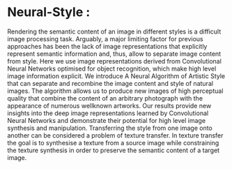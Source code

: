 
# Neural-Style :
Rendering the semantic content of an image in different
styles is a difficult image processing task. Arguably, a major
limiting factor for previous approaches has been the lack of
image representations that explicitly represent semantic information and, thus, allow to separate image content from
style. Here we use image representations derived from Convolutional Neural Networks optimised for object recognition, which make high level image information explicit. We
introduce A Neural Algorithm of Artistic Style that can separate and recombine the image content and style of natural
images. The algorithm allows us to produce new images of
high perceptual quality that combine the content of an arbitrary photograph with the appearance of numerous wellknown artworks. Our results provide new insights into the
deep image representations learned by Convolutional Neural Networks and demonstrate their potential for high level
image synthesis and manipulation.
Transferring the style from one image onto another can
be considered a problem of texture transfer. In texture transfer the goal is to synthesise a texture from a source image
while constraining the texture synthesis in order to preserve
the semantic content of a target image.

